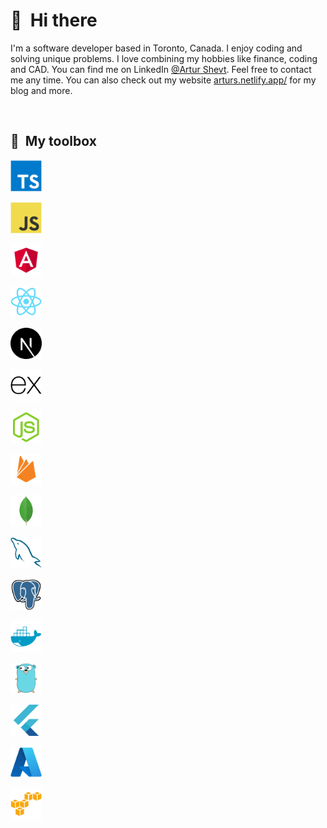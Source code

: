  
# 👋 &nbsp;Hi there

I'm a software developer based in Toronto, Canada. I enjoy coding and solving unique problems. I love combining my hobbies like finance, coding and CAD. You can find me on LinkedIn [@Artur Shevt](https://twitter.com/artur_shevt). Feel free to contact me any time. You can also check out my website [arturs.netlify.app/](https://arturs.netlify.app/) for my blog and more.

&nbsp;

## 🧰 &nbsp;My toolbox

<img
  src="https://github.com/devicons/devicon/blob/master/icons/typescript/typescript-original.svg"
  alt="TypeScript"
  width="50"
  height="50"
/>
&nbsp;

<img
  src="https://github.com/devicons/devicon/blob/master/icons/javascript/javascript-original.svg"
  alt="JavaScript"
  width="50"
  height="50"
/>
&nbsp;

<img
  src="https://github.com/devicons/devicon/blob/master/icons/angular/angular-original.svg"
  alt="angular"
  width="50"
  height="50"
/>
&nbsp;

<img
  src="https://github.com/devicons/devicon/blob/master/icons/react/react-original.svg"
  alt="ReactJS"
  width="50"
  height="50"
/>
&nbsp;

<img
  src="https://github.com/devicons/devicon/blob/master/icons/nextjs/nextjs-original.svg"
  alt="NextJS"
  width="50"
  height="50"
  style="background-color: white"
/>
&nbsp;

<img
  src="https://github.com/devicons/devicon/blob/master/icons/express/express-original.svg"
  alt="ExpressJS"
  width="50"
  height="50"
  style="background-color: white"
/>
&nbsp;

<img
  src="https://github.com/devicons/devicon/blob/master/icons/nodejs/nodejs-original.svg"
  alt="NodeJS"
  width="50"
  height="50"
/>
&nbsp;

<img
  src="https://github.com/devicons/devicon/blob/master/icons/firebase/firebase-plain.svg"
  alt="Firebase"
  width="50"
  height="50"
/>
&nbsp;

<img
  src="https://github.com/devicons/devicon/blob/master/icons/mongodb/mongodb-original.svg"
  alt="MongoDB"
  width="50"
  height="50"
/>
&nbsp;

<img
  src="https://github.com/devicons/devicon/blob/master/icons/mysql/mysql-original.svg"
  alt="MySQL"
  width="50"
  height="50"
/>
&nbsp;

<img
  src="https://github.com/devicons/devicon/blob/master/icons/postgresql/postgresql-original.svg"
  alt="PostgreSQL"
  width="50"
  height="50"
/>
&nbsp;

<img
  src="https://github.com/devicons/devicon/blob/master/icons/docker/docker-plain.svg"
  alt="Docker"
  width="50"
  height="50"
/>
&nbsp;

<img
  src="https://github.com/devicons/devicon/blob/master/icons/go/go-original.svg"
  alt="Go"
  width="50"
  height="50"
/>
&nbsp;

<img
  src="https://github.com/devicons/devicon/blob/master/icons/flutter/flutter-original.svg"
  alt="Flutter"
  width="50"
  height="50"
/>
&nbsp;

<img
  src="https://github.com/devicons/devicon/blob/master/icons/azure/azure-original.svg"
  alt="Azure"
  width="50"
  height="50"
/>
&nbsp;

<img
  src="https://github.com/devicons/devicon/blob/master/icons/amazonwebservices/amazonwebservices-original.svg"
  alt="AWS"
  width="50"
  height="50"
/>

